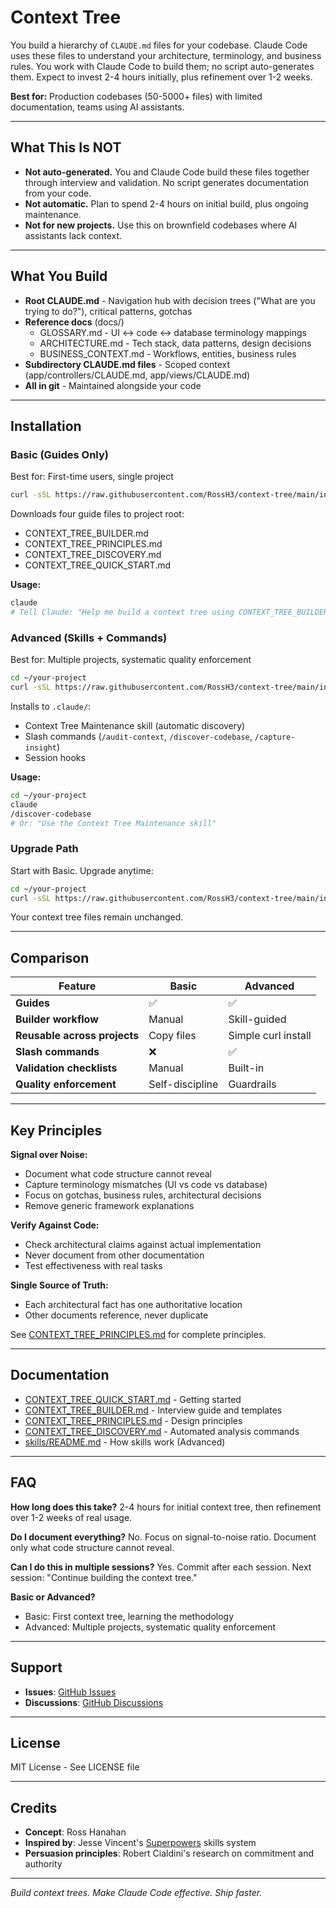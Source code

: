 # Context Tree

You build a hierarchy of `CLAUDE.md` files for your codebase. Claude Code uses these files to understand your architecture, terminology, and business rules. You work with Claude Code to build them; no script auto-generates them. Expect to invest 2-4 hours initially, plus refinement over 1-2 weeks.

**Best for:** Production codebases (50-5000+ files) with limited documentation, teams using AI assistants.

---

## What This Is NOT

- **Not auto-generated.** You and Claude Code build these files together through interview and validation. No script generates documentation from your code.
- **Not automatic.** Plan to spend 2-4 hours on initial build, plus ongoing maintenance.
- **Not for new projects.** Use this on brownfield codebases where AI assistants lack context.

---

## What You Build

- **Root CLAUDE.md** - Navigation hub with decision trees ("What are you trying to do?"), critical patterns, gotchas
- **Reference docs** (docs/)
  - GLOSSARY.md - UI ↔ code ↔ database terminology mappings
  - ARCHITECTURE.md - Tech stack, data patterns, design decisions
  - BUSINESS_CONTEXT.md - Workflows, entities, business rules
- **Subdirectory CLAUDE.md files** - Scoped context (app/controllers/CLAUDE.md, app/views/CLAUDE.md)
- **All in git** - Maintained alongside your code

---

## Installation

### Basic (Guides Only)

Best for: First-time users, single project

```bash
curl -sSL https://raw.githubusercontent.com/RossH3/context-tree/main/install.sh | bash
```

Downloads four guide files to project root:
- CONTEXT_TREE_BUILDER.md
- CONTEXT_TREE_PRINCIPLES.md
- CONTEXT_TREE_DISCOVERY.md
- CONTEXT_TREE_QUICK_START.md

**Usage:**
```bash
claude
# Tell Claude: "Help me build a context tree using CONTEXT_TREE_BUILDER.md"
```

### Advanced (Skills + Commands)

Best for: Multiple projects, systematic quality enforcement

```bash
cd ~/your-project
curl -sSL https://raw.githubusercontent.com/RossH3/context-tree/main/install-advanced.sh | bash
```

Installs to `.claude/`:
- Context Tree Maintenance skill (automatic discovery)
- Slash commands (`/audit-context`, `/discover-codebase`, `/capture-insight`)
- Session hooks

**Usage:**
```bash
cd ~/your-project
claude
/discover-codebase
# Or: "Use the Context Tree Maintenance skill"
```

### Upgrade Path

Start with Basic. Upgrade anytime:
```bash
cd ~/your-project
curl -sSL https://raw.githubusercontent.com/RossH3/context-tree/main/install-advanced.sh | bash
```
Your context tree files remain unchanged.

---

## Comparison

| Feature | Basic | Advanced |
|---------|-------|----------|
| **Guides** | ✅ | ✅ |
| **Builder workflow** | Manual | Skill-guided |
| **Reusable across projects** | Copy files | Simple curl install |
| **Slash commands** | ❌ | ✅ |
| **Validation checklists** | Manual | Built-in |
| **Quality enforcement** | Self-discipline | Guardrails |

---

## Key Principles

**Signal over Noise:**
- Document what code structure cannot reveal
- Capture terminology mismatches (UI vs code vs database)
- Focus on gotchas, business rules, architectural decisions
- Remove generic framework explanations

**Verify Against Code:**
- Check architectural claims against actual implementation
- Never document from other documentation
- Test effectiveness with real tasks

**Single Source of Truth:**
- Each architectural fact has one authoritative location
- Other documents reference, never duplicate

See [CONTEXT_TREE_PRINCIPLES.md](CONTEXT_TREE_PRINCIPLES.md) for complete principles.

---

## Documentation

- [CONTEXT_TREE_QUICK_START.md](CONTEXT_TREE_QUICK_START.md) - Getting started
- [CONTEXT_TREE_BUILDER.md](CONTEXT_TREE_BUILDER.md) - Interview guide and templates
- [CONTEXT_TREE_PRINCIPLES.md](CONTEXT_TREE_PRINCIPLES.md) - Design principles
- [CONTEXT_TREE_DISCOVERY.md](CONTEXT_TREE_DISCOVERY.md) - Automated analysis commands
- [skills/README.md](skills/README.md) - How skills work (Advanced)

---

## FAQ

**How long does this take?**
2-4 hours for initial context tree, then refinement over 1-2 weeks of real usage.

**Do I document everything?**
No. Focus on signal-to-noise ratio. Document only what code structure cannot reveal.

**Can I do this in multiple sessions?**
Yes. Commit after each session. Next session: "Continue building the context tree."

**Basic or Advanced?**
- Basic: First context tree, learning the methodology
- Advanced: Multiple projects, systematic quality enforcement

---

## Support

- **Issues**: [GitHub Issues](https://github.com/RossH3/context-tree/issues)
- **Discussions**: [GitHub Discussions](https://github.com/RossH3/context-tree/discussions)

---

## License

MIT License - See LICENSE file

---

## Credits

- **Concept**: Ross Hanahan
- **Inspired by**: Jesse Vincent's [Superpowers](https://github.com/obra/superpowers) skills system
- **Persuasion principles**: Robert Cialdini's research on commitment and authority

---

*Build context trees. Make Claude Code effective. Ship faster.*
